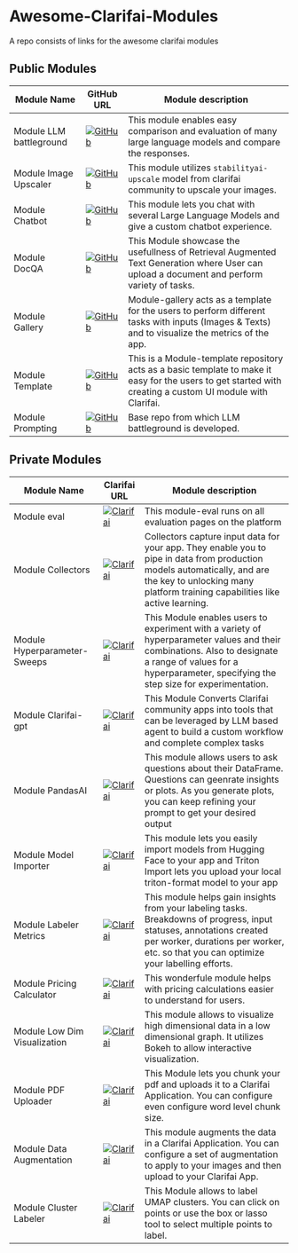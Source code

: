 # Awesome-Clarifai-Modules
A repo consists of links for the awesome clarifai modules 

## Public Modules
| **Module Name** | **GitHub URL** | **Module description** |
|------------------|----------|---------------------------|
| Module LLM battleground | [![GitHub](https://img.shields.io/badge/GitHub-Link-blue?logo=github)](https://github.com/Clarifai/module-llm-battleground) | This module enables easy comparison and evaluation of many large language models and compare the responses. |
| Module Image Upscaler | [![GitHub](https://img.shields.io/badge/GitHub-Link-blue?logo=github)](https://github.com/Clarifai/module-img-upscaler)  | This module utilizes `stabilityai-upscale` model from clarifai community to upscale your images. |
| Module Chatbot | [![GitHub](https://img.shields.io/badge/GitHub-Link-blue?logo=github)](https://github.com/Clarifai/module-chatbot) | This module lets you chat with several Large Language Models and give a custom chatbot experience. |
| Module DocQA | [![GitHub](https://img.shields.io/badge/GitHub-Link-blue?logo=github)](https://github.com/Clarifai/module-docQA)| This Module showcase the usefullness of Retrieval Augmented Text Generation where User can upload a document and perform variety of tasks. |
| Module Gallery | [![GitHub](https://img.shields.io/badge/GitHub-Link-blue?logo=github)](https://github.com/Clarifai/module-gallery) | Module-gallery acts as a template for the users to perform different tasks with inputs (Images & Texts) and to visualize the metrics of the app. |
| Module Template | [![GitHub](https://img.shields.io/badge/GitHub-Link-blue?logo=github)](https://github.com/Clarifai/module-template) | This is a Module-template repository acts as a basic template to make it easy for the users to get started with creating a custom UI module with Clarifai. |
| Module Prompting | [![GitHub](https://img.shields.io/badge/GitHub-Link-blue?logo=github)](https://github.com/Clarifai/module-prompting) | Base repo from which LLM battleground is developed. |


## Private Modules
| **Module Name** | **Clarifai URL** | **Module description** |
|-----------------|----------------|---------------------------|
| Module eval | [![Clarifai](https://img.shields.io/badge/Clarifai-Link-blue?logo=Clarifai)](https://clarifai.com/clarifai/LLM-OpenSource-Models-Training-Inference-Test/modules/llm_eval) | This module-eval runs on all evaluation pages on the platform |
| Module Collectors | [![Clarifai](https://img.shields.io/badge/Clarifai-Link-blue?logo=Clarifai)](https://clarifai.com/clarifai/data/modules/collector) | Collectors capture input data for your app. They enable you to pipe in data from production models automatically, and are the key to unlocking many platform training capabilities like active learning. |
| Module Hyperparameter-Sweeps | [![Clarifai](https://img.shields.io/badge/Clarifai-Link-blue?logo=Clarifai)](https://clarifai.com/clarifai/ml/modules/module-hyperparameter_sweeps) | This Module enables users to experiment with a variety of hyperparameter values and their combinations. Also to designate a range of values for a hyperparameter, specifying the step size for experimentation. |
| Module Clarifai-gpt | [![Clarifai](https://img.shields.io/badge/Clarifai-Link-blue?logo=Clarifai)](https://clarifai.com/clarifai/geoint-demo-3/modules/clarifaigpt) | This Module Converts Clarifai community apps into tools that can be leveraged by LLM based agent to build a custom workflow and complete complex tasks |
| Module PandasAI | [![Clarifai](https://img.shields.io/badge/Clarifai-Link-blue?logo=Clarifai)](https://clarifai.com/clarifai/module-lab/modules/pandasai) | This module allows users to ask questions about their DataFrame. Questions can geenrate insights or plots. As you generate plots, you can keep refining your prompt to get your desired output |
| Module Model Importer | [![Clarifai](https://img.shields.io/badge/Clarifai-Link-blue?logo=Clarifai)](https://clarifai.com/clarifai/ml/modules/module_model_importer) | This module lets you easily import models from Hugging Face to your app and Triton Import lets you upload your local triton-format model to your app |
| Module Labeler Metrics | [![Clarifai](https://img.shields.io/badge/Clarifai-Link-blue?logo=Clarifai)](https://clarifai.com/clarifai/visualize/modules/labeler_metrics) | This module helps gain insights from your labeling tasks. Breakdowns of progress, input statuses, annotations created per worker, durations per worker, etc. so that you can optimize your labelling efforts. |
| Module Pricing Calculator | [![Clarifai](https://img.shields.io/badge/Clarifai-Link-blue?logo=Clarifai)](https://clarifai.com/clarifai/model-pricing/modules/pricing-module) | This wonderfule module helps with pricing calculations easier to understand for users. |
| Module Low Dim Visualization | [![Clarifai](https://img.shields.io/badge/Clarifai-Link-blue?logo=Clarifai)](https://clarifai.com/clarifai/visualize/modules/low_dimensional_viz) | This module allows to visualize high dimensional data in a low dimensional graph. It utilizes Bokeh to allow interactive visualization. |
| Module PDF Uploader | [![Clarifai](https://img.shields.io/badge/Clarifai-Link-blue?logo=Clarifai)](https://clarifai.com/clarifai/data/modules/pdf_uploader) | This Module lets you chunk your pdf and uploads it to a Clarifai Application. You can configure even configure word level chunk size. |
| Module Data Augmentation | [![Clarifai](https://img.shields.io/badge/Clarifai-Link-blue?logo=Clarifai)](https://clarifai.com/clarifai/data/modules/data-augmentation) | This module augments the data in a Clarifai Application. You can configure a set of augmentation to apply to your images and then upload to your Clarifai App. |
| Module Cluster Labeler | [![Clarifai](https://img.shields.io/badge/Clarifai-Link-blue?logo=Clarifai)](https://clarifai.com/clarifai/data/modules/cluster-labeler) | This Module allows to label UMAP clusters. You can click on points or use the box or lasso tool to select multiple points to label. |







